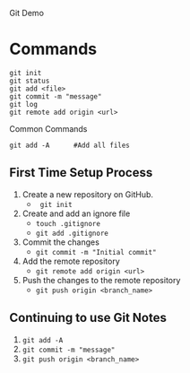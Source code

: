 Git Demo

# Commands

``` 
git init
git status
git add <file>
git commit -m "message"
git log
git remote add origin <url>
```

Common Commands
```
git add -A      #Add all files
```

## First Time Setup Process
1. Create a new repository on GitHub.
    - ``` git init```
2. Create and add an ignore file
    - ```touch .gitignore```
    - ```git add .gitignore```
3. Commit the changes
    - ```git commit -m "Initial commit"```
4. Add the remote repository
    - ```git remote add origin <url>```
5. Push the changes to the remote repository
    - ```git push origin <branch_name>```

## Continuing to use Git Notes
1. ```git add -A```
2. ```git commit -m "message"```
3. ```git push origin <branch_name>```